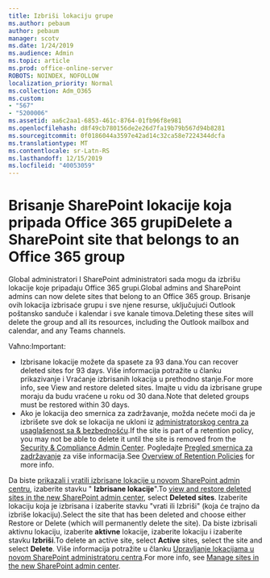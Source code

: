 ```yaml
---
title: Izbriši lokaciju grupe
ms.author: pebaum
author: pebaum
manager: scotv
ms.date: 1/24/2019
ms.audience: Admin
ms.topic: article
ms.prod: office-online-server
ROBOTS: NOINDEX, NOFOLLOW
localization_priority: Normal
ms.collection: Adm_O365
ms.custom:
- "567"
- "5200006"
ms.assetid: aa6c2aa1-6853-461c-8764-01fb96f8e981
ms.openlocfilehash: d8f49cb780156de2e26d7fa19b79b567d94b8281
ms.sourcegitcommit: 0f0186044a3597e42ad14c32ca58e7224344dcfa
ms.translationtype: MT
ms.contentlocale: sr-Latn-RS
ms.lasthandoff: 12/15/2019
ms.locfileid: "40053059"
---
```

# <a name="delete-a-sharepoint-site-that-belongs-to-an-office-365-group"></a><span data-ttu-id="c5202-102">Brisanje SharePoint lokacije koja pripada Office 365 grupi</span><span class="sxs-lookup"><span data-stu-id="c5202-102">Delete a SharePoint site that belongs to an Office 365 group</span></span>

<span data-ttu-id="c5202-103">Global administratori I SharePoint administratori sada mogu da izbrišu lokacije koje pripadaju Office 365 grupi.</span><span class="sxs-lookup"><span data-stu-id="c5202-103">Global admins and SharePoint admins can now delete sites that belong to an Office 365 group.</span></span> <span data-ttu-id="c5202-104">Brisanje ovih lokacija izbrisaće grupu i sve njene resurse, uključujući Outlook poštansko sanduče i kalendar i sve kanale timova.</span><span class="sxs-lookup"><span data-stu-id="c5202-104">Deleting these sites will delete the group and all its resources, including the Outlook mailbox and calendar, and any Teams channels.</span></span>
  
<span data-ttu-id="c5202-105">Vaћno:</span><span class="sxs-lookup"><span data-stu-id="c5202-105">Important:</span></span>

- <span data-ttu-id="c5202-106">Izbrisane lokacije možete da spasete za 93 dana.</span><span class="sxs-lookup"><span data-stu-id="c5202-106">You can recover deleted sites for 93 days.</span></span> <span data-ttu-id="c5202-107">Više informacija potražite u članku prikazivanje i Vraćanje izbrisanih lokacija u prethodno stanje.</span><span class="sxs-lookup"><span data-stu-id="c5202-107">For more info, see View and restore deleted sites.</span></span> <span data-ttu-id="c5202-108">Imajte u vidu da izbrisane grupe moraju da budu vraćene u roku od 30 dana.</span><span class="sxs-lookup"><span data-stu-id="c5202-108">Note that deleted groups must be restored within 30 days.</span></span>
- <span data-ttu-id="c5202-109">Ako je lokacija deo smernica za zadržavanje, možda nećete moći da je izbrišete sve dok se lokacija ne ukloni iz [administratorskog centra za usaglašenost sa &amp; bezbednošću](https://protection.office.com/?rfr=AdminCenter#/retention).</span><span class="sxs-lookup"><span data-stu-id="c5202-109">If the site is part of a retention policy, you may not be able to delete it until the site is removed from the [Security &amp; Compliance Admin Center](https://protection.office.com/?rfr=AdminCenter#/retention).</span></span> <span data-ttu-id="c5202-110">Pogledajte [Pregled smernica za zadržavanje](https://docs.microsoft.com/office365/securitycompliance/retention-policies#content-in-onedrive-accounts-and-sharepoint-sites) za više informacija.</span><span class="sxs-lookup"><span data-stu-id="c5202-110">See [Overview of Retention Policies](https://docs.microsoft.com/office365/securitycompliance/retention-policies#content-in-onedrive-accounts-and-sharepoint-sites) for more info.</span></span>
  
<span data-ttu-id="c5202-111">Da biste [prikazali i vratili izbrisane lokacije u novom SharePoint admin centru](https://docs.microsoft.com/sharepoint/view-and-restore-deleted-sites-in-new-admin-center), izaberite stavku " **Izbrisane lokacije**".</span><span class="sxs-lookup"><span data-stu-id="c5202-111">To [view and restore deleted sites in the new SharePoint admin center](https://docs.microsoft.com/sharepoint/view-and-restore-deleted-sites-in-new-admin-center), select **Deleted sites**.</span></span> <span data-ttu-id="c5202-112">Izaberite lokaciju koja je izbrisana i izaberite stavku "vrati ili Izbriši" (koja će trajno da izbriše lokaciju).</span><span class="sxs-lookup"><span data-stu-id="c5202-112">Select the site that has been deleted and choose either Restore or Delete (which will permanently delete the site).</span></span> <span data-ttu-id="c5202-113">Da biste izbrisali aktivnu lokaciju, izaberite **aktivne** lokacije, izaberite lokaciju i izaberite stavku **Izbriši**.</span><span class="sxs-lookup"><span data-stu-id="c5202-113">To delete an active site, select **Active** sites, select the site and select **Delete**.</span></span> <span data-ttu-id="c5202-114">Više informacija potražite u članku [Upravljanje lokacijama u novom SharePoint administratoru centra](https://docs.microsoft.com/sharepoint/manage-sites-in-new-admin-center).</span><span class="sxs-lookup"><span data-stu-id="c5202-114">For more info, see [Manage sites in the new SharePoint admin center](https://docs.microsoft.com/sharepoint/manage-sites-in-new-admin-center).</span></span>
  